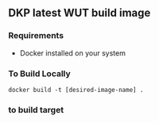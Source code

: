 ## DKP latest WUT build image

### Requirements
 - Docker installed on your system

### To Build Locally

`docker build -t [desired-image-name] .`

### to build target 


